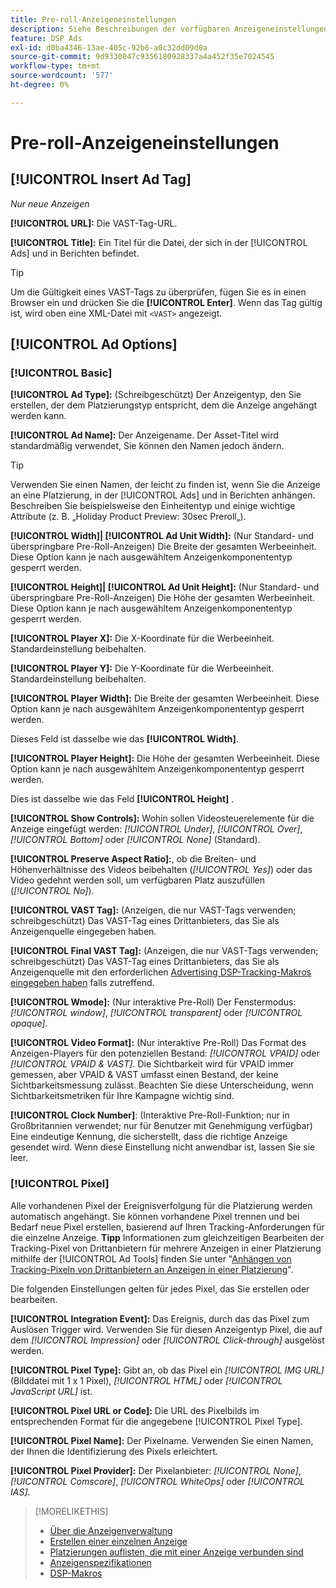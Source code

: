 ```yaml
---
title: Pre-roll-Anzeigeneinstellungen
description: Siehe Beschreibungen der verfügbaren Anzeigeneinstellungen für Pre-roll-Anzeigen.
feature: DSP Ads
exl-id: d0ba4346-13ae-405c-92b6-a0c32dd09d0a
source-git-commit: 9d9330847c9356180928337a4a452f35e7024545
workflow-type: tm+mt
source-wordcount: '577'
ht-degree: 0%

---
```


# Pre-roll-Anzeigeneinstellungen

## [!UICONTROL Insert Ad Tag]

*Nur neue Anzeigen*

**[!UICONTROL URL]:** Die VAST-Tag-URL.

**[!UICONTROL Title]:** Ein Titel für die Datei, der sich in der [!UICONTROL Ads] und in Berichten befindet.

>[!TIP]
>
> Um die Gültigkeit eines VAST-Tags zu überprüfen, fügen Sie es in einen Browser ein und drücken Sie die **[!UICONTROL Enter]**. Wenn das Tag gültig ist, wird oben eine XML-Datei mit `<VAST>` angezeigt.

## [!UICONTROL Ad Options]

### [!UICONTROL Basic]

**[!UICONTROL Ad Type]:** (Schreibgeschützt) Der Anzeigentyp, den Sie erstellen, der dem Platzierungstyp entspricht, dem die Anzeige angehängt werden kann.

**[!UICONTROL Ad Name]:** Der Anzeigename. Der Asset-Titel wird standardmäßig verwendet, Sie können den Namen jedoch ändern.

>[!TIP]
>
> Verwenden Sie einen Namen, der leicht zu finden ist, wenn Sie die Anzeige an eine Platzierung, in der [!UICONTROL Ads] und in Berichten anhängen. Beschreiben Sie beispielsweise den Einheitentyp und einige wichtige Attribute (z. B. „Holiday Product Preview: 30sec Preroll„).

**[!UICONTROL Width]| [!UICONTROL Ad Unit Width]:** (Nur Standard- und überspringbare Pre-Roll-Anzeigen) Die Breite der gesamten Werbeeinheit. Diese Option kann je nach ausgewähltem Anzeigenkomponententyp gesperrt werden.

**[!UICONTROL Height]| [!UICONTROL Ad Unit Height]:** (Nur Standard- und überspringbare Pre-Roll-Anzeigen) Die Höhe der gesamten Werbeeinheit. Diese Option kann je nach ausgewähltem Anzeigenkomponententyp gesperrt werden.

**[!UICONTROL Player X]:** Die X-Koordinate für die Werbeeinheit. Standardeinstellung beibehalten.

**[!UICONTROL Player Y]:** Die Y-Koordinate für die Werbeeinheit. Standardeinstellung beibehalten.

**[!UICONTROL Player Width]:** Die Breite der gesamten Werbeeinheit. Diese Option kann je nach ausgewähltem Anzeigenkomponententyp gesperrt werden.

Dieses Feld ist dasselbe wie das **[!UICONTROL Width]**.

**[!UICONTROL Player Height]:** Die Höhe der gesamten Werbeeinheit. Diese Option kann je nach ausgewähltem Anzeigenkomponententyp gesperrt werden.

Dies ist dasselbe wie das Feld **[!UICONTROL Height]** .

**[!UICONTROL Show Controls]:** Wohin sollen Videosteuerelemente für die Anzeige eingefügt werden: *[!UICONTROL Under]*, *[!UICONTROL Over]*, *[!UICONTROL Bottom]* oder *[!UICONTROL None]* (Standard).

**[!UICONTROL Preserve Aspect Ratio]:**, ob die Breiten- und Höhenverhältnisse des Videos beibehalten (*[!UICONTROL Yes]*) oder das Video gedehnt werden soll, um verfügbaren Platz auszufüllen (*[!UICONTROL No]*).

**[!UICONTROL VAST Tag]:** (Anzeigen, die nur VAST-Tags verwenden; schreibgeschützt) Das VAST-Tag eines Drittanbieters, das Sie als Anzeigenquelle eingegeben haben.

**[!UICONTROL Final VAST Tag]:** (Anzeigen, die nur VAST-Tags verwenden; schreibgeschützt) Das VAST-Tag eines Drittanbieters, das Sie als Anzeigenquelle mit den erforderlichen [Advertising DSP-Tracking-Makros eingegeben haben](/help/dsp/campaign-management/macros.md) falls zutreffend.

**[!UICONTROL Wmode]:** (Nur interaktive Pre-Roll) Der Fenstermodus: *[!UICONTROL window]*, *[!UICONTROL transparent]* oder *[!UICONTROL opaque]*.

**[!UICONTROL Video Format]:** (Nur interaktive Pre-Roll) Das Format des Anzeigen-Players für den potenziellen Bestand: *[!UICONTROL VPAID]* oder *[!UICONTROL VPAID & VAST]*. Die Sichtbarkeit wird für VPAID immer gemessen, aber VPAID &amp; VAST umfasst einen Bestand, der keine Sichtbarkeitsmessung zulässt. Beachten Sie diese Unterscheidung, wenn Sichtbarkeitsmetriken für Ihre Kampagne wichtig sind.

**[!UICONTROL Clock Number]**: (Interaktive Pre-Roll-Funktion; nur in Großbritannien verwendet; nur für Benutzer mit Genehmigung verfügbar) Eine eindeutige Kennung, die sicherstellt, dass die richtige Anzeige gesendet wird. Wenn diese Einstellung nicht anwendbar ist, lassen Sie sie leer.

### [!UICONTROL Pixel]

Alle vorhandenen Pixel der Ereignisverfolgung für die Platzierung werden automatisch angehängt. Sie können vorhandene Pixel trennen und bei Bedarf neue Pixel erstellen, basierend auf Ihren Tracking-Anforderungen für die einzelne Anzeige. **Tipp** Informationen zum gleichzeitigen Bearbeiten der Tracking-Pixel von Drittanbietern für mehrere Anzeigen in einer Platzierung mithilfe der [!UICONTROL Ad Tools] finden Sie unter &quot;[Anhängen von Tracking-Pixeln von Drittanbietern an Anzeigen in einer Platzierung](/help/dsp/campaign-management/ads/ad-pixel-attach-detach.md#attach-pixels-ads)&quot;.

Die folgenden Einstellungen gelten für jedes Pixel, das Sie erstellen oder bearbeiten.

**[!UICONTROL Integration Event]:** Das Ereignis, durch das das Pixel zum Auslösen Trigger wird. Verwenden Sie für diesen Anzeigentyp Pixel, die auf dem *[!UICONTROL Impression]* oder *[!UICONTROL Click-through]* ausgelöst werden.

**[!UICONTROL Pixel Type]:** Gibt an, ob das Pixel ein *[!UICONTROL IMG URL]* (Bilddatei mit 1 x 1 Pixel), *[!UICONTROL HTML]* oder *[!UICONTROL JavaScript URL]* ist.

**[!UICONTROL Pixel URL or Code]:** Die URL des Pixelbilds im entsprechenden Format für die angegebene [!UICONTROL Pixel Type].

**[!UICONTROL Pixel Name]:** Der Pixelname. Verwenden Sie einen Namen, der Ihnen die Identifizierung des Pixels erleichtert.

**[!UICONTROL Pixel Provider]:** Der Pixelanbieter: *[!UICONTROL None]*, *[!UICONTROL Comscore]*, *[!UICONTROL WhiteOps]* oder *[!UICONTROL IAS]*.

>[!MORELIKETHIS]
>
>* [Über die Anzeigenverwaltung](ad-about.md)
>* [Erstellen einer einzelnen Anzeige](ad-create.md)
>* [Platzierungen auflisten, die mit einer Anzeige verbunden sind](/help/dsp/campaign-management/ads/ad-list-placements.md)
>* [Anzeigenspezifikationen](ad-specs.md)
>* [DSP-Makros](/help/dsp/campaign-management/macros.md)
